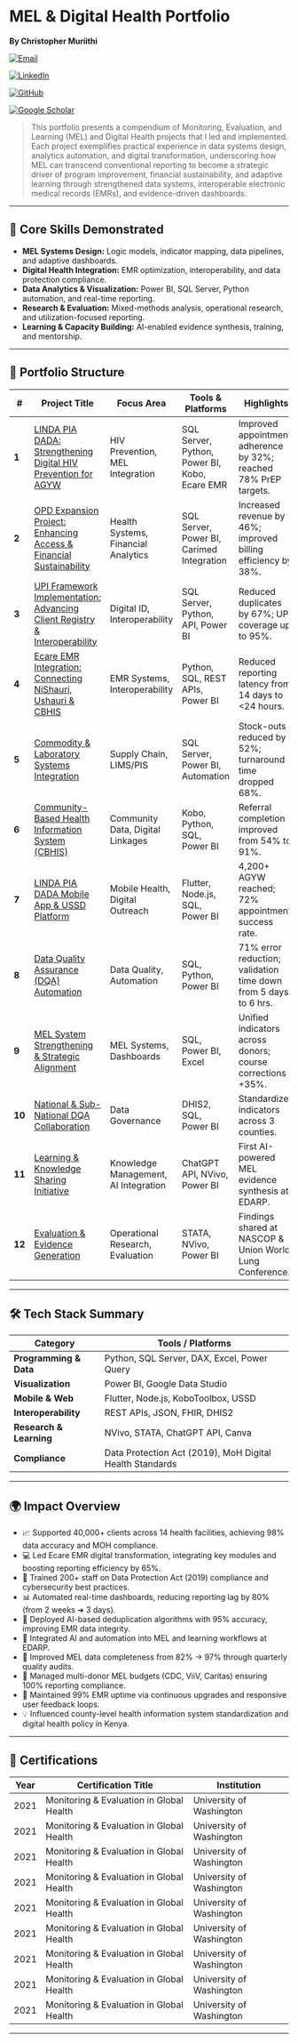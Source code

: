 # MEL & Digital Health Portfolio


<p align="left">
  <strong>By Christopher Muriithi</strong>
</p>

<p align="left">
  <a href="mailto:nomiskris@gmail.com">
    <img src="https://img.shields.io/badge/Email-nomiskris@gmail.com-D14836?style=for-the-badge&logo=gmail&logoColor=white" alt="Email">
  </a>
</p>

<p align="left">
  <a href="https://www.linkedin.com/in/christopher-mwangi-894265b0">
    <img src="https://img.shields.io/badge/LinkedIn-Christopher%20Mwangi-0A66C2?style=for-the-badge&logo=linkedin&logoColor=white" alt="LinkedIn">
  </a>
</p>

<p align="left">
  <a href="https://github.com/ChrisMuriithi">
    <img src="https://img.shields.io/badge/GitHub-@ChrisMuriithi-181717?style=for-the-badge&logo=github&logoColor=white" alt="GitHub">
  </a>
</p>

<p align="left">
  <a href="https://scholar.google.com/citations?user=isM9thcAAAAJ&hl=en">
    <img src="https://img.shields.io/badge/Google_Scholar-4285F4?style=for-the-badge&logo=google-scholar&logoColor=white" alt="Google Scholar">
  </a>
</p>




> This portfolio presents a compendium of Monitoring, Evaluation, and Learning (MEL) and Digital Health projects that I led and implemented. Each project exemplifies practical experience in data systems design, analytics automation, and digital transformation, underscoring how MEL can transcend conventional reporting to become a strategic driver of program improvement, financial sustainability, and adaptive learning through strengthened data systems, interoperable electronic medical records (EMRs), and evidence-driven dashboards.


<!-- Repo Title & Description for GitHub -->
<!-- Title: MEL & Digital Health Projects -->
<!-- Description: Portfolio showcasing Monitoring, Evaluation & Learning (MEL) systems, data analytics, and digital health transformation projects led in Nairobi, Kenya. -->
---

## 🧠 Core Skills Demonstrated
- **MEL Systems Design:** Logic models, indicator mapping, data pipelines, and adaptive dashboards.  
- **Digital Health Integration:** EMR optimization, interoperability, and data protection compliance.  
- **Data Analytics & Visualization:** Power BI, SQL Server, Python automation, and real-time reporting.  
- **Research & Evaluation:** Mixed-methods analysis, operational research, and utilization-focused reporting.  
- **Learning & Capacity Building:** AI-enabled evidence synthesis, training, and mentorship.  

---

## 📂 Portfolio Structure

| # | Project Title | Focus Area | Tools & Platforms | Highlights |
|---|----------------|-------------|------------------|-------------|
| **1** | [LINDA PIA DADA: Strengthening Digital HIV Prevention for AGYW](Projects/LINDA-PIA-DADA/README.md) | HIV Prevention, MEL Integration | SQL Server, Python, Power BI, Kobo, Ecare EMR | Improved appointment adherence by 32%; reached 78% PrEP targets. |
| **2** | [OPD Expansion Project: Enhancing Access & Financial Sustainability](Projects/OPD-Expansion/README.md) | Health Systems, Financial Analytics | SQL Server, Power BI, Carimed Integration | Increased revenue by 46%; improved billing efficiency by 38%. |
| **3** | [UPI Framework Implementation: Advancing Client Registry & Interoperability](Projects/UPI-Framework/README.md) | Digital ID, Interoperability | SQL Server, Python, API, Power BI | Reduced duplicates by 67%; UPI coverage up to 95%. |
| **4** | [Ecare EMR Integration: Connecting NiShauri, Ushauri & CBHIS](Projects/EcareEMR/README.md) | EMR Systems, Interoperability | Python, SQL, REST APIs, Power BI | Reduced reporting latency from 14 days to <24 hours. |
| **5** | [Commodity & Laboratory Systems Integration](Projects/Commodity-Lab-Systems/README.md) | Supply Chain, LIMS/PIS | SQL Server, Power BI, Automation | Stock-outs reduced by 52%; turnaround time dropped 68%. |
| **6** | [Community-Based Health Information System (CBHIS)](Projects/CBHIS/README.md) | Community Data, Digital Linkages | Kobo, Python, SQL, Power BI | Referral completion improved from 54% to 91%. |
| **7** | [LINDA PIA DADA Mobile App & USSD Platform](Projects/LINDA-PIA-DADA-Mobile/README.md) | Mobile Health, Digital Outreach | Flutter, Node.js, SQL, Power BI | 4,200+ AGYW reached; 72% appointment success rate. |
| **8** | [Data Quality Assurance (DQA) Automation](Projects/DQA-Automation/README.md) | Data Quality, Automation | SQL, Python, Power BI | 71% error reduction; validation time down from 5 days to 6 hrs. |
| **9** | [MEL System Strengthening & Strategic Alignment](Projects/MEL-System-Strengthening/README.md) | MEL Systems, Dashboards | SQL, Power BI, Excel | Unified indicators across donors; course corrections +35%. |
| **10** | [National & Sub-National DQA Collaboration](Projects/National-DQA/README.md) | Data Governance | DHIS2, SQL, Power BI | Standardized indicators across 3 counties. |
| **11** | [Learning & Knowledge Sharing Initiative](Projects/Learning-Knowledge-Sharing/README.md) | Knowledge Management, AI Integration | ChatGPT API, NVivo, Power BI | First AI-powered MEL evidence synthesis at EDARP. |
| **12** | [Evaluation & Evidence Generation](Projects/Evaluation-Evidence-Generation/README.md) | Operational Research, Evaluation | STATA, NVivo, Power BI | Findings shared at NASCOP & Union World Lung Conference. |


---

## 🛠️ Tech Stack Summary
| Category | Tools / Platforms |
|-----------|------------------|
| **Programming & Data** | Python, SQL Server, DAX, Excel, Power Query |
| **Visualization** | Power BI, Google Data Studio |
| **Mobile & Web** | Flutter, Node.js, KoboToolbox, USSD |
| **Interoperability** | REST APIs, JSON, FHIR, DHIS2 |
| **Research & Learning** | NVivo, STATA, ChatGPT API, Canva |
| **Compliance** | Data Protection Act (2019), MoH Digital Health Standards |

---

## 🌍 Impact Overview
- 📈 Supported 40,000+ clients across 14 health facilities, achieving 98% data accuracy and MOH compliance.
- 💻 Led Ecare EMR digital transformation, integrating key modules and boosting reporting efficiency by 65%.
- 🧠 Trained 200+ staff on Data Protection Act (2019) compliance and cybersecurity best practices.
- 📊 Automated real-time dashboards, reducing reporting lag by 80% (from 2 weeks ➜ 3 days).
- 🤖 Deployed AI-based deduplication algorithms with 95% accuracy, improving EMR data integrity.
- 🧩 Integrated AI and automation into MEL and learning workflows at EDARP.
- 🔁 Improved MEL data completeness from 82% → 97% through quarterly quality audits.
- 🏦 Managed multi-donor MEL budgets (CDC, ViiV, Caritas) ensuring 100% reporting compliance.
- 🚀 Maintained 99% EMR uptime via continuous upgrades and responsive user feedback loops.
- 💡 Influenced county-level health information system standardization and digital health policy in Kenya.

---

## 📂 Certifications

| Year | Certification Title | Institution
|---|----------------|-------------|
| 2021 | Monitoring & Evaluation in Global Health | University of Washington |
| 2021 | Monitoring & Evaluation in Global Health | University of Washington |
| 2021 | Monitoring & Evaluation in Global Health | University of Washington |
| 2021 | Monitoring & Evaluation in Global Health | University of Washington |
| 2021 | Monitoring & Evaluation in Global Health | University of Washington |
| 2021 | Monitoring & Evaluation in Global Health | University of Washington |
| 2021 | Monitoring & Evaluation in Global Health | University of Washington |
| 2021 | Monitoring & Evaluation in Global Health | University of Washington |
| 2021 | Monitoring & Evaluation in Global Health | University of Washington |

---



